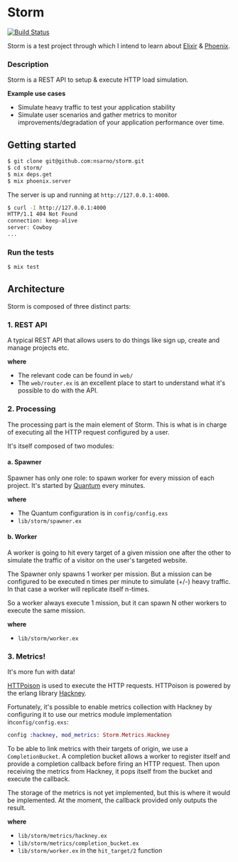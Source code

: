# Storm
[![Build Status](https://travis-ci.org/nsarno/storm.svg?branch=master)](https://travis-ci.org/nsarno/storm)

Storm is a test project through which I intend to learn about [Elixir](http://elixir-lang.org/) & [Phoenix](http://www.phoenixframework.org/).

### Description

Storm is a REST API to setup & execute HTTP load simulation.

**Example use cases**

- Simulate heavy traffic to test your application stability
- Simulate user scenarios and gather metrics to monitor improvements/degradation of your application performance over time.

## Getting started

```bash
$ git clone git@github.com:nsarno/storm.git
$ cd storm/
$ mix deps.get
$ mix phoenix.server
```

The server is up and running at `http://127.0.0.1:4000`.

```bash
$ curl -I http://127.0.0.1:4000
HTTP/1.1 404 Not Found
connection: keep-alive
server: Cowboy
...
```

### Run the tests

```bash
$ mix test
```

## Architecture

Storm is composed of three distinct parts:

### 1. REST API

A typical REST API that allows users to do things like sign up, create and
manage projects etc.

**where**

- The relevant code can be found in `web/`
- The `web/router.ex` is an excellent place to start to understand what it's
  possible to do with the API.

### 2. Processing

The processing part is the main element of Storm. This is what is in charge of
executing all the HTTP request configured by a user.

It's itself composed of two modules:

#### a. Spawner

Spawner has only one role: to spawn worker for every mission of each project.
It's started by [Quantum](https://github.com/c-rack/quantum-elixir) every minutes.

**where**

- The Quantum configuration is in `config/config.exs`
- `lib/storm/spawner.ex`

#### b. Worker

A worker is going to hit every target of a given mission one after the other to simulate
the traffic of a visitor on the user's targeted website.

The Spawner only spawns 1 worker per mission. But a mission can be configured to be
executed n times per minute to simulate (+/-) heavy traffic. In that case a worker will
replicate itself n-times.

So a worker always execute 1 mission, but it can spawn N other workers to execute
the same mission.

**where**

- `lib/storm/worker.ex`

### 3. Metrics!

It's more fun with data!

[HTTPoison](https://github.com/edgurgel/httpoison) is used to execute the HTTP requests.
HTTPoison is powered by the erlang library [Hackney](https://github.com/benoitc/hackney/).

Fortunately, it's possible to enable metrics collection with Hackney by configuring it to
use our metrics module implementation in`config/config.exs`:

```elixir
config :hackney, mod_metrics: Storm.Metrics.Hackney
```

To be able to link metrics with their targets of origin, we use a `CompletionBucket`.
A completion bucket allows a worker to register itself and provide a completion callback before
firing an HTTP request. Then upon receiving the metrics from Hackney, it pops itself from
the bucket and execute the callback.

The storage of the metrics is not yet implemented, but this is where it would be implemented.
At the moment, the callback provided only outputs the result.

**where**

- `lib/storm/metrics/hackney.ex`
- `lib/storm/metrics/completion_bucket.ex`
- `lib/storm/worker.ex` in the `hit_target/2` function
